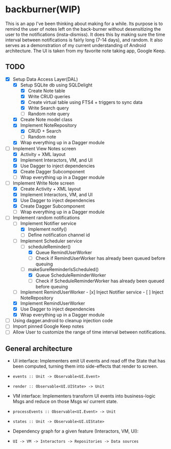 # backburner(WIP)

This is an app I've been thinking about making for a while. Its purpose is to remind the user of notes left on the back-burner without desensitizing the user to the notifications (insta-dismiss). It does this by making sure the time interval between notifications is fairly long (7-14 days), and random. It also serves as a demonstration of my current understanding of Android architecture. The UI is taken from my favorite note taking app, Google Keep.

## TODO

- [x] Setup Data Access Layer(DAL) 
  - [x] Setup SQLite db using SQLDelight
      - [x] Create Note table
      - [x] Write CRUD queries
      - [x] Create virtual table using FTS4 + triggers to sync data
      - [x] Write Search query
      - [ ] Random note query
  - [x] Create Note model class
  - [x] Implement NoteRepository
      - [x] CRUD + Search
      - [ ] Random note
  - [x] Wrap everything up in a Dagger module
- [ ] Implement View Notes screen 
  - [x] Activity + XML layout
  - [x] Implement Interactors, VM, and UI
  - [x] Use Dagger to inject dependencies
  - [x] Create Dagger Subcomponent
  - [ ] Wrap everything up in a Dagger module
- [ ] Implement Write Note screen
  - [x] Create Activity + XML layout
  - [x] Implement Interactors, VM, and UI
  - [x] Use Dagger to inject dependencies
  - [x] Create Dagger Subcomponent
  - [ ] Wrap everything up in a Dagger module
- [ ] Implement random notifications
  - [ ] Implement Notifier service
      - [x] Implement notify()
      - [ ] Define notification channel id
  - [ ] Implement Scheduler service
      - [ ] scheduleReminder()
          - [x] Queue RemindUserWorker
          - [ ] Check if RemindUserWorker has already been queued before queuing
      - [ ] makeSureReminderIsScheduled()
          - [x] Queue ScheduleReminderWorker
          - [ ] Check if ScheduleReminderWorker has already been queued before queuing
  - [ ] Implement RemindUserWorker
          - [x] Inject Notifier service
          - [ ] Inject NoteRepository
  - [x] Implement RemindUserWorker
  - [x] Use Dagger to inject dependencies
  - [x] Wrap everything up in a Dagger module
- [ ] Using dagger.android to cleanup injection code
- [ ] Import pinned Google Keep notes
- [ ] Allow User to customize the range of time interval between notifications.

## General architecture

* UI interface: Implementers emit UI events and read off the State that has been computed, turning them into side-effects that render to screen.
*     events :: Unit -> Observable<UI.Event>
*     render :: Observable<UI.UIState> -> Unit
* VM interface: Implementers transform UI events into business-logic Msgs and reduce on those Msgs w/ current state.
*     processEvents :: Observable<UI.Event> -> Unit
*     states :: Unit -> Observable<UI.UIState>
* Dependency graph for a given feature (Interactors, VM, UI):
*     UI -> VM -> Interactors -> Repositories -> Data sources
